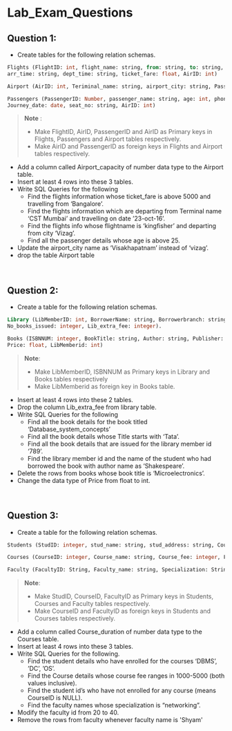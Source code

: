 # Lab_Exam_Questions

## Question 1:

- Create tables for the following relation schemas.

```sql
Flights (FlightID: int, flight_name: string, from: string, to: string,
arr_time: string, dept_time: string, ticket_fare: float, AirID: int)

Airport (AirID: int, Teriminal_name: string, airport_city: string, PassengerID: number)

Passengers (PassengerID: Number, passenger_name: string, age: int, phone_no: number,
Journey_date: date, seat_no: string, AirID: int)
```
> **Note** :
> 
> - Make FlightID, AirID, PassengerID and AirID as Primary keys in Flights, Passengers and Airport tables respectively.
> - Make AirID and PassengerID as foreign keys in Flights and Airport tables respectively.


- Add a column called Airport_capacity of number data type to the Airport table.
- Insert at least 4 rows into these 3 tables.
- Write SQL Queries for the following
  - Find the flights information whose ticket_fare is above 5000 and travelling from ‘Bangalore’.
  - Find the flights information which are departing from Terminal name ‘CST Mumbai’ and travelling on date ’23-oct-16’.
  - Find the flights info whose flightname is ‘kingfisher’ and departing from city ‘Vizag’.
  - Find all the passenger details whose age is above 25. 
- Update the airport_city name as ‘Visakhapatnam’ instead of ‘vizag’.
- drop the table Airport table

<br/>

## Question 2:

- Create a table for the following relation schemas.
```sql
Library (LibMemberID: int, BorrowerName: string, Borrowerbranch: string,
No_books_issued: integer, Lib_extra_fee: integer).

Books (ISBNNUM: integer, BookTitle: string, Author: string, Publisher: string,
Price: float, LibMemberid: int)
```
> **Note**:
>
> - Make LibMemberID, ISBNNUM as Primary keys in Library and Books tables respectively
> - Make LibMemberid as foreign key in Books table.

- Insert at least 4 rows into these 2 tables.
- Drop the column Lib_extra_fee from library table.
- Write SQL Queries for the following
  - Find all the book details for the book titled ‘Database_system_concepts’
  - Find all the book details whose Title starts with ‘Tata’.
  - Find all the book details that are issued for the library member id ‘789’.
  - Find the library member id and the name of the student who had borrowed the book with author name as ‘Shakespeare’.
- Delete the rows from books whose book title is ‘Microelectronics’.
- Change the data type of Price from float to int.

<br/>

## Question 3:

- Create a table for the following relation schemas.
```sql
Students (StudID: integer, stud_name: string, stud_address: string, CourseID: integer)

Courses (CourseID: integer, Course_name: string, Course_fee: integer, FacultyID: string)

Faculty (FacultyID: String, Faculty_name: string, Specialization: String)
```
> **Note**:
> 
> - Make StudID, CourseID, FacultyID as Primary keys in Students, Courses and Faculty tables respectively.
> - Make CourseID and FacultyID as foreign keys in Students and Courses tables respectively.

- Add a column called Course_duration of number data type to the Courses table.
- Insert at least 4 rows into these 3 tables.
- Write SQL Queries for the following.
  - Find the student details who have enrolled for the courses ‘DBMS’, ’DC’, ’OS’.
  - Find the Course details whose course fee ranges in 1000-5000 (both values inclusive).
  - Find the student id’s who have not enrolled for any course (means CourseID is NULL).
  - Find the faculty names whose specialization is “networking”.
- Modify the faculty id from 20 to 40.
- Remove the rows from faculty whenever faculty name is 'Shyam'
